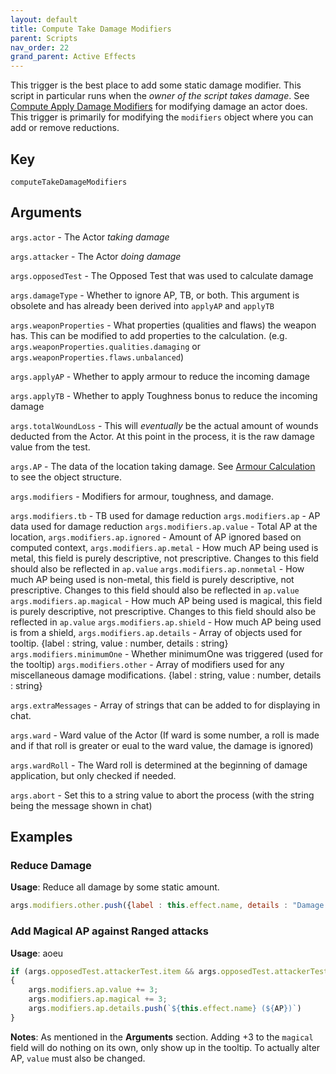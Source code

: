 ```yaml
---
layout: default
title: Compute Take Damage Modifiers
parent: Scripts
nav_order: 22
grand_parent: Active Effects
---
```


This trigger is the best place to add some static damage modifier. This script in particular runs when the *owner of the script takes damage*. See [Compute Apply Damage Modifiers](./computeApplyDamageModifiers) for modifying damage an actor does. This trigger is primarily for modifying the `modifiers` object where you can add or remove reductions.

## Key

`computeTakeDamageModifiers`

## Arguments 

`args.actor` - The Actor *taking damage*

`args.attacker` - The Actor *doing damage*

`args.opposedTest` - The Opposed Test that was used to calculate damage

`args.damageType` - Whether to ignore AP, TB, or both. This argument is obsolete and has already been derived into `applyAP` and `applyTB`

`args.weaponProperties` - What properties (qualities and flaws) the weapon has. This can be modified to add properties to the calculation. (e.g. `args.weaponProperties.qualities.damaging` or `args.weaponProperties.flaws.unbalanced`)

`args.applyAP` - Whether to apply armour to reduce the incoming damage

`args.applyTB` - Whether to apply Toughness bonus to reduce the incoming damage

`args.totalWoundLoss` - This will *eventually* be the actual amount of wounds deducted from the Actor. At this point in the process, it is the raw damage value from the test. 

`args.AP` - The data of the location taking damage. See [Armour Calculation](./APCalc.md) to see the object structure.

`args.modifiers` - Modifiers for armour, toughness, and damage.

`args.modifiers.tb` - TB used for damage reduction
`args.modifiers.ap` - AP data used for damage reduction 
`args.modifiers.ap.value` - Total AP at the location,
`args.modifiers.ap.ignored` - Amount of AP ignored based on computed context,
`args.modifiers.ap.metal` - How much AP being used is metal, this field is purely descriptive, not prescriptive. Changes to this field should also be reflected in `ap.value` 
`args.modifiers.ap.nonmetal` - How much AP being used is non-metal, this field is purely descriptive, not prescriptive. Changes to this field should also be reflected in `ap.value` 
`args.modifiers.ap.magical` - How much AP being used is magical, this field is purely descriptive, not prescriptive. Changes to this field should also be reflected in `ap.value` 
`args.modifiers.ap.shield` - How much AP being used is from a shield,
`args.modifiers.ap.details` - Array of objects used for tooltip. {label : string, value : number, details : string}
`args.modifiers.minimumOne` - Whether minimumOne was triggered (used for the tooltip)
`args.modifiers.other` - Array of modifiers used for any miscellaneous damage modifications. {label : string, value : number, details : string}

`args.extraMessages` - Array of strings that can be added to for displaying in chat.

`args.ward` - Ward value of the Actor (If ward is some number, a roll is made and if that roll is greater or eual to the ward value, the damage is ignored)

`args.wardRoll` - The Ward roll is determined at the beginning of damage application, but only checked if needed.

`args.abort` - Set this to a string value to abort the process (with the string being the message shown in chat)

## Examples

### Reduce Damage

**Usage**: Reduce all damage by some static amount. 

```js
args.modifiers.other.push({label : this.effect.name, details : "Damage Reduction", value : -3})
```

### Add Magical AP against Ranged attacks

**Usage**: aoeu

```js
if (args.opposedTest.attackerTest.item && args.opposedTest.attackerTest.item.isRanged)
{
    args.modifiers.ap.value += 3;
    args.modifiers.ap.magical += 3;
    args.modifiers.ap.details.push(`${this.effect.name} (${AP})`)
}
```

**Notes**: As mentioned in the **Arguments** section. Adding +3 to the `magical` field will do nothing on its own, only show up in the tooltip. To actually alter AP, `value` must also be changed.
